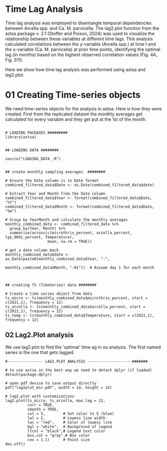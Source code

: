# Time Lag Analysis

Time lag analysis was employed to disentangle temporal dependencies between Arcella spp. and Ca. M. parvicella. The lag2.plot function from the astsa package v. 2.1 (Stoffer and Poison, 2024) was used to visualize the relationship between these variables at different time lags. This analysis calculated correlations between the y-variable (Arcella spp.) at time t and the x-variable (Ca. M. parvicella) at prior time points, identifying the optimal lag (in months) based on the highest observed correlation values (Fig. 4A, Fig. S11).

Here we show how time lag analysis was performed using astsa and lag2.plot.

# 01 Creating Time-series objects 

We need time-series objects for the analysis in astsa. Here is how they were created.
First from the replicated dataset the monthly averages get calculated for every variable and they get put at the 1st of the month.

```

# LOADING PACKAGES #########
library(astsa)


## LOADING DATA ########

source("LOADING_DATA_.R")


## create monthly sampling averages  ########

# Ensure the Date column is in Date format
combined_filtered_data$Date <- as.Date(combined_filtered_data$date)

# Extract Year and Month from the Date column
combined_filtered_data$Year <- format(combined_filtered_data$Date, "%Y")
combined_filtered_data$Month <- format(combined_filtered_data$Date, "%m")

# Group by YearMonth and calculate the monthly averages
monthly_combined_data <- combined_filtered_data %>%
  group_by(Year, Month) %>%
  summarise(across(c(microthrix_percent, arcella_percent, typ_0041_percent, Temperature),
                   mean, na.rm = TRUE))

# get a date column back
monthly_combined_data$date <- as.Date(paste0(monthly_combined_data$Year, "-", 
                                             monthly_combined_data$Month, "-01"))  # Assume day 1 for each month



## creating TS (TimeSeries) data ########

# Create a time series object from data
ts_micro <- ts(monthly_combined_data$microthrix_percent, start = c(2021,1), frequency = 12)
ts_arcella <- ts(monthly_combined_data$arcella_percent, start = c(2021,1), frequency = 12)
ts_temp <- ts(monthly_combined_data$Temperature, start = c(2021,1), frequency = 12)
```

## 02 Lag2.Plot analysis

We use lag2.plot to find the 'optimal' time ag in ou analysis. The first named series is the one that gets lagged.
```
#---------------- LAG2.PLOT ANALYSIS --------------------#######

# to use astsa in the best way we need to detach dplyr (if loaded)
detach(package:dplyr) 

# open pdf device to save output directly
pdf("lag2plot_mic.pdf", width = 14, height = 14)

# lag2.plot with customizations
lag2.plot(ts_micro, ts_arcella, max.lag = 12, 
          corr = TRUE, 
          smooth = TRUE, 
          col = 5,        # Set color to 5 (blue)
          lwl = 2,        # Lowess line width
          lwc = "red",    # Color of lowess line
          bgl = "white",  # Background of legend
          ltcol = "black",# Legend text color
          box.col = "gray",# Box color
          cex = 1.1)      # Point size
dev.off()
```
